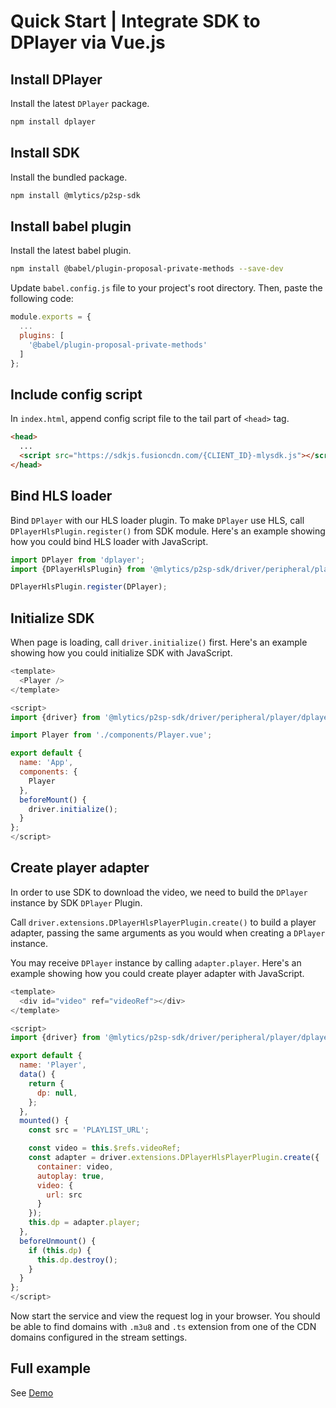 # Quick Start | Integrate SDK to DPlayer via Vue.js

## Install DPlayer

Install the latest `DPlayer` package.

```bash
npm install dplayer
```

## Install SDK

Install the bundled package.

```bash
npm install @mlytics/p2sp-sdk
```

## Install babel plugin

Install the latest babel plugin.

```bash
npm install @babel/plugin-proposal-private-methods --save-dev
```

Update `babel.config.js` file to your project's root directory. Then, paste the following code:

```javascript
module.exports = {
  ...
  plugins: [
    '@babel/plugin-proposal-private-methods'
  ]
};
```

## Include config script

In `index.html`, append config script file to the tail part of `<head>` tag.

```html
<head>
  ...
  <script src="https://sdkjs.fusioncdn.com/{CLIENT_ID}-mlysdk.js"></script>
</head>
```

## Bind HLS loader

Bind `DPlayer` with our HLS loader plugin. To make `DPlayer` use HLS, call `DPlayerHlsPlugin.register()` from SDK module. Here's an example showing how you could bind HLS loader with JavaScript.

```javascript
import DPlayer from 'dplayer';
import {DPlayerHlsPlugin} from '@mlytics/p2sp-sdk/driver/peripheral/player/dplayer/streaming/hls/bundle';

DPlayerHlsPlugin.register(DPlayer);
```

## Initialize SDK

When page is loading, call `driver.initialize()` first. Here's an example showing how you could initialize SDK with JavaScript.

```javascript
<template>
  <Player />
</template>

<script>
import {driver} from '@mlytics/p2sp-sdk/driver/peripheral/player/dplayer/streaming/hls/bundle';

import Player from './components/Player.vue';

export default {
  name: 'App',
  components: {
    Player
  },
  beforeMount() {
    driver.initialize();
  }
};
</script>
```

## Create player adapter

In order to use SDK to download the video, we need to build the `DPlayer` instance by SDK `DPlayer` Plugin.

Call `driver.extensions.DPlayerHlsPlayerPlugin.create()` to build a player adapter, passing the same arguments as you would when creating a `DPlayer` instance.

You may receive `DPlayer` instance by calling `adapter.player`. Here's an example showing how you could create player adapter with JavaScript.

```javascript
<template>
  <div id="video" ref="videoRef"></div>
</template>

<script>
import {driver} from '@mlytics/p2sp-sdk/driver/peripheral/player/dplayer/streaming/hls/bundle';

export default {
  name: 'Player',
  data() {
    return {
      dp: null,
    };
  },
  mounted() {
    const src = 'PLAYLIST_URL';

    const video = this.$refs.videoRef;
    const adapter = driver.extensions.DPlayerHlsPlayerPlugin.create({
      container: video,
      autoplay: true,
      video: {
        url: src
      }
    });
    this.dp = adapter.player;
  },
  beforeUnmount() {
    if (this.dp) {
      this.dp.destroy();
    }
  }
};
</script>
```

Now start the service and view the request log in your browser. You should be able to find domains with `.m3u8` and `.ts` extension from one of the CDN domains configured in the stream settings.

## Full example

See [Demo](https://github.com/mlytics/mly-stream-sdk-guide/tree/main/Web%20SDK/Player%20Integrations/DPlayer/Vue.js)
